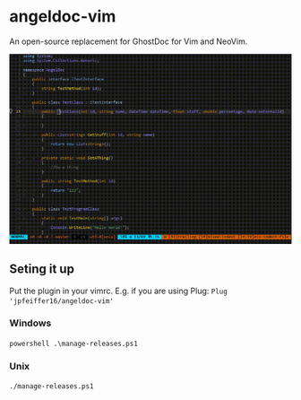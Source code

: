# angeldoc-vim

An open-source replacement for GhostDoc for Vim and NeoVim.

![Demo](assets/AngelDoc.gif)


## Seting it up
Put the plugin in your vimrc.
E.g. if you are using Plug:
`Plug 'jpfeiffer16/angeldoc-vim'`

### Windows

`powershell .\manage-releases.ps1`

### Unix

`./manage-releases.ps1`
